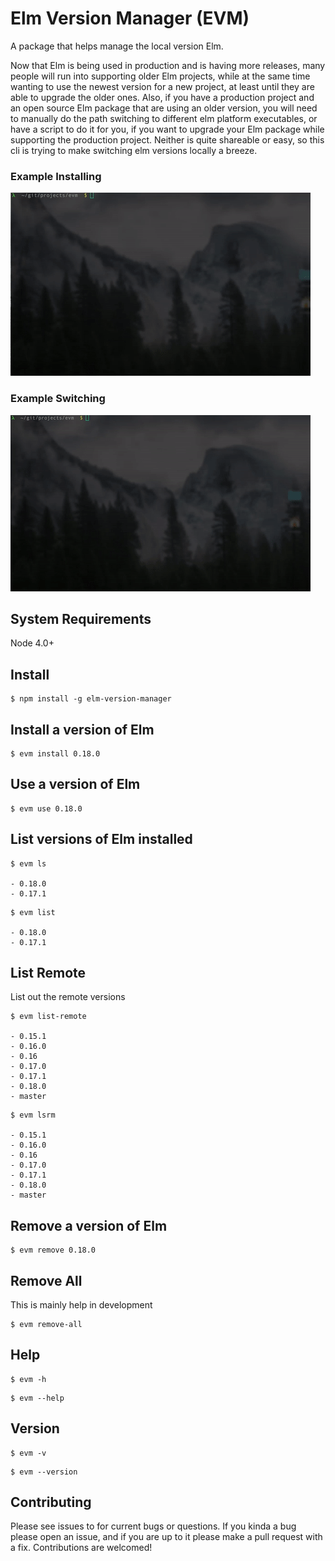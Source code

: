 # Elm Version Manager (EVM)

A package that helps manage the local version Elm.

Now that Elm is being used in production and is having more releases, many people will run into supporting older Elm projects, while at the same time wanting to use the newest version for a new project, at least until they are able to upgrade the older ones. Also, if you have a production project and an open source Elm package that are using an older version, you will need to manually do the path switching to different elm platform executables, or have a script to do it for you, if you want to upgrade your Elm package while supporting the production project. Neither is quite shareable or easy, so this cli is trying to make switching elm versions locally a breeze.

### Example Installing

![alt text](https://github.com/mattludwigs/elm-version-manager/raw/master/assets/evm-install.gif "evm install example")

### Example Switching

![alt text](https://github.com/mattludwigs/elm-version-manager/raw/master/assets/switch-versions.gif "evm use example")


## System Requirements

Node 4.0+


## Install

```
$ npm install -g elm-version-manager
```

## Install a version of Elm

```
$ evm install 0.18.0
```

## Use a version of Elm

```
$ evm use 0.18.0
```

## List versions of Elm installed

```
$ evm ls

- 0.18.0
- 0.17.1
```

```
$ evm list

- 0.18.0
- 0.17.1
```

## List Remote

List out the remote versions

```
$ evm list-remote

- 0.15.1
- 0.16.0
- 0.16
- 0.17.0
- 0.17.1
- 0.18.0
- master
```

```
$ evm lsrm

- 0.15.1
- 0.16.0
- 0.16
- 0.17.0
- 0.17.1
- 0.18.0
- master
```

## Remove a version of Elm

```
$ evm remove 0.18.0
```

## Remove All

This is mainly help in development

```
$ evm remove-all
```

## Help

```
$ evm -h
```

```
$ evm --help
```

## Version

```
$ evm -v
```

```
$ evm --version
```


## Contributing

Please see issues to for current bugs or questions. If you kinda a bug please open an issue, and if you are up to it please make a pull request with a fix. Contributions are welcomed!
